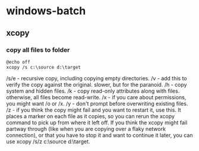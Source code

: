 # windows-batch

## xcopy
### copy all files to folder
```
@echo off
xcopy /s c:\source d:\target
```
/s/e - recursive copy, including copying empty directories.
/v - add this to verify the copy against the original. slower, but for the paranoid.
/h - copy system and hidden files.
/k - copy read-only attributes along with files. otherwise, all files become read-write.
/x - if you care about permissions, you might want /o or /x.
/y - don't prompt before overwriting existing files.
/z - if you think the copy might fail and you want to restart it, use this. It places a marker on each file as it copies, so you can rerun the xcopy command to pick up from where it left off.
If you think the xcopy might fail partway through (like when you are copying over a flaky network connection), or that you have to stop it and want to continue it later, you can use xcopy /s/z c:\source d:\target.
